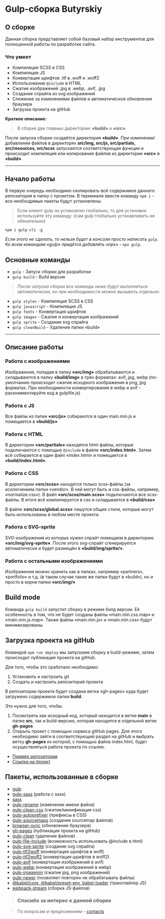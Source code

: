 # Gulp-сборка Butyrskiy

## О сборке

Данная сборка представляет собой базовый набор инструментов для полноценной работы по разработке сайта.

### Что умеет

- Компиляция SCSS в CSS
- Компиляция JS
- Конвертация шрифтов .ttf в .woff и .woff2
- Использование `@include` в HTML
- Сжатие изображений .jpg в .webp, .avif, .jpg
- Создание спрайта из svg изображений
- Слежение за изменениями файлов и автоматическое обновление браузера
- Загрузка проекта на gitHub

**Краткое описание:**

> В сборке две главных директории: **«build»** и **«src»**.

После запуска сборки создаётся директория **«build»**. При изменении/добавлении файлов в директорях **src/img, src/js, src/partials, src/resources, src/scss** запускается соответствующая функция и происходит компиляция или копирование файлов из директории **«src»** в **«build»**.

---

## Начало работы

В первую очередь необходимо скопировать всё содержимое данного репозитория в папку с проектом. В терминале ввести команду `npm i` - все необходимые пакеты будут установлены.

> Если клиент gulp не установлен глобально, то для установки используйте эту команду: (сам gulp глобально устанавливать не обязательно)

```
npm i gulp-cli -g
```

_Если этого не сделать, то нельзя будет в консоли просто написать `gulp`. Ко всем командам «gulp» придётся добавлять «npx» - `npx gulp`._

## Основные команды

- `gulp` - Запуск сборки для разработки
- `gulp build` - Build версия

> _После запуска сборки все команды ниже будут выполняться автоматически, но при необходимости можно вызывать отдельно:_

- `gulp styles` - Компиляция SCSS в CSS
- `gulp javascript` - Компиляция JS
- `gulp fonts` - Конвертация шрифтов
- `gulp images` - Сжатие и конвертация изображений
- `gulp sprite` - Создание svg спрайта
- `gulp cleanBuild` - Удаление папки «build»

---

## Описание работы

### Работа с изображениями

Изображения, попадая в папку **«src/img»** обрабатываются и складываются в папку **«build/img»** в трёх форматах: avif, jpg, webp (по-умолчанию происходит сжатие исходного изображения в png, jpg форматах. При необходимости конвертирования в webp и avif - раскомментируйте код в gulpfile.js)

### Работа с JS

Все файлы из папки **«src/js»** собираются в один main.min.js и помещается в **«build/js»**

### Работа с HTML

В директории **«src/partials»** находятся html-файлы, которые подключаются с помощью `@include` в файле **«src/index.html»**. Затем всё собирается в один файл «index.html» и помещается в **«build/index.html»**.

### Работа с CSS

В директории **«src/scss»** находятся только scss-файлы (за исключением папки «vendor». В ней могут быть и css-файлы, например, «normalize.css»). В файл **«src/scss/main.scss»** подключаются все scss-файлы. В итоге всё компилируется в css и складывается в **«build/css»**

В файле **«src/scss/global.scss»** пишутся общие стили, которые могут быть использованы в любом месте проекта.

### Работа с SVG-sprite

SVG-изображения из которых нужен спрайт помещаем в директорию **«src/img/svg-sprite»**. После этого svg-спрайт сгенерируется автоматически и будет размещён в **«build/img/sprite/»**.

### Работа с остальными изображениями

Изображения можно хранить как в папках, например «partners», «portfolio» и т.д. (в таком случае такие же папки будут в «build»), но и просто в корне папки **«src/img/»**

## Build mode

Команда `gulp build` запустит сборку в режиме билд версии. Её особенность в том, что не будет созданы файлы «main.min.css.map» и «main.min.js.map». Также файлы «main.min.js» и «main.min.css» будут минимизированы.

## Загрузка проекта на gitHub

Командой `npm run deploy` мы запускаем сборку в build-режиме, затем происходит публикация проекта на gitHub.

Для того, чтобы это сработало необходимо:

1. Установить и настроить git
2. Создать и настроить репозиторий проекта

В репозитории проекта будет создана ветка «gh-pages» куда будет загружено содержимое папки **build**.

Это нужно для того, чтобы:

1. Посмотреть как исходный код, который находится в ветке **main** в папке **src**, так и build-версию, которая находится в отдельной ветке **gh-pages**
2. Открыть проект с помощью сервиса gitHub pages. Для этого необходимо зайти в соответствующий раздел на gitHub и выбрать ветку **gh-pages** из которой, с помощью файла index.html, будет осуществляться работа проекта по ссылке.

- [Пример репозитория](https://github.com/butyrskiy/todo-list-UI)
- [Ссылка на проект](https://butyrskiy.github.io/todo-list-UI/)

## Пакеты, использованные в сборке

- [gulp](https://www.npmjs.com/package/gulp)
- [gulp-sass](https://www.npmjs.com/package/gulp-sass) (работа с sass)
- [sass](https://www.npmjs.com/package/sass)
- [gulp-rename](https://www.npmjs.com/package/gulp-rename) (изменение имени файла)
- [gulp-clean-css](https://www.npmjs.com/package/gulp-clean-css) (сжатие/минификация css)
- [gulp-autoprefixer](https://www.npmjs.com/package/gulp-autoprefixer) (префиксы в CSS)
- [gulp-sourcemaps](https://www.npmjs.com/package/gulp-sourcemaps) (создание sourcemap файлов)
- [browser-sync](https://www.npmjs.com/package/browser-sync) (обновление браузера)
- [gh-pages](https://www.npmjs.com/package/gh-pages) (публикация проекта на gitHub)
- [gulp-clean](https://www.npmjs.com/package/gulp-cleanc) (удаление файлов)
- [gulp-file-include](https://www.npmjs.com/package/gulp-file-include) (возможноcть использовать @include в html)
- [gulp-svg-sprite](https://www.npmjs.com/package/gulp-svg-sprite) (создание svg спрайта)
- [gulp-ttf2woff](https://www.npmjs.com/package/gulp-ttf2woff) (конвертация шрифтов в woff)
- [gulp-ttf2woff2](https://www.npmjs.com/package/gulp-ttf2woff2) (конвертация шрифтов в woff2)
- [gulp-avif](https://www.npmjs.com/package/gulp-avif) (конвертация изображений в avif)
- [gulp-webp](https://www.npmjs.com/package/gulp-webp) (конвертация изображений в webp)
- [gulp-imagemin](https://www.npmjs.com/package/gulp-imagemin) (сжатие jpg, png изображений)
- [gulp-newer](https://www.npmjs.com/package/gulp-newer) (позволяет повторно не обрабатывать файлы)
- [@babel/core, @babel/preset-env, babel-loader](https://www.npmjs.com/package/gulp-newer) (транспайлер JS)
- [webpack-stream](https://www.npmjs.com/package/webpack-stream) (сборка JS-файлов)

> ### Спасибо за интерес к данной сборке

> По вопросам и предложениям - [contacts](https://taplink.cc/butyrskiy)
